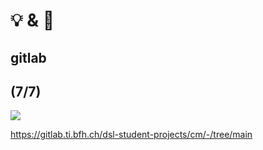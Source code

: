 # 💡 & 💪

## gitlab

(7/7)
--
![](https://upload.wikimedia.org/wikipedia/commons/thumb/c/c8/GitLab_logo_%282%29.svg/640px-GitLab_logo_%282%29.svg.png)

https://gitlab.ti.bfh.ch/dsl-student-projects/cm/-/tree/main